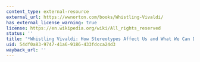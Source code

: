 ```yaml
---
content_type: external-resource
external_url: https://wwnorton.com/books/Whistling-Vivaldi/
has_external_license_warning: true
license: https://en.wikipedia.org/wiki/All_rights_reserved
status: ''
title: '*Whistling Vivaldi: How Stereotypes Affect Us and What We Can Do*'
uid: 54df0a83-9747-41a6-9186-433fdcca24d3
wayback_url: ''
---
```

